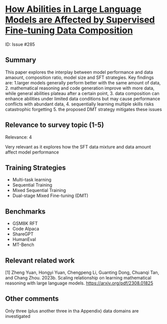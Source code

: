 # [How Abilities in Large Language Models are Affected by Supervised Fine-tuning Data Composition](https://arxiv.org/pdf/2310.05492)

ID: Issue #285

## Summary

This paper explores the interplay between model performance and data amaount, composition ratio, model size and SFT strategies. Key findings are: 1.larger models generally perform better with the same amount of data, 2. mathematical reasoning and code generation improve with more data, while general abilities plateau after a certain point, 3. data composition can enhance abilities under limited data conditions but may cause performance conflicts with abundant data, 4. sequentially learning multiple skills risks catastrophic forgetting 5. the proposed DMT strategy mitigates these issues


## Relevance to survey topic (1-5)

Relevance: 4

Very relevant as it explores how the SFT data mixture and data amount affect model performance


## Training Strategies

- Multi-task learning
- Sequential Training
- Mixed Sequential Training
- Dual-stage Mixed Fine-tuning (DMT)

## Benchmarks 

- GSM8K RFT
- Code Alpaca
- ShareGPT
- HumanEval
- MT-Bench 


## Relevant related work

[1] Zheng Yuan, Hongyi Yuan, Chengpeng Li, Guanting Dong, Chuanqi Tan, and Chang Zhou. 2023b. Scaling relationship on learning mathematical reasoning with large language models. https://arxiv.org/pdf/2308.01825


## Other comments

Only three (plus another three in tha Appendix) data domains are investigated 




